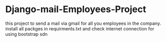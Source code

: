 # Django-mail-Employees-Project
this project to send a mail via gmail for all you employees in the company.
install all packges in requirments.txt and check internet connection for using bootstrap sdn 

